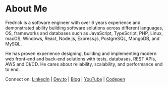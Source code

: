 # About Me

Fredrick is a software engineer with over 6 years experience and demonstrated ability building software solutions across different languages, OS, frameworks and databases such as JavaScript, TypeScript, PHP, Linux, macOS, Windows, React, Node.js, Express.js, PostgreSQL, MongoDB, and MySQL.

He has proven experience designing, building and implementing modern web front-end and back-end solutions with tests, databases, REST APIs, AWS and CI/CD. He cares about reliability, scalability, and performance end to end.

Connect on: [LinkedIn](https://www.linkedin.com/in/fredrick-mgbeoma) | [Dev.to](https://dev.to/fuchodeveloper) | [Blog](https://www.codeisbae.com) | [YouTube](https://www.youtube.com/channel/UCS6IBh0slJvb2GqpanDUS7w) | [Codepen](https://codepen.io/fuchodeveloper) 
